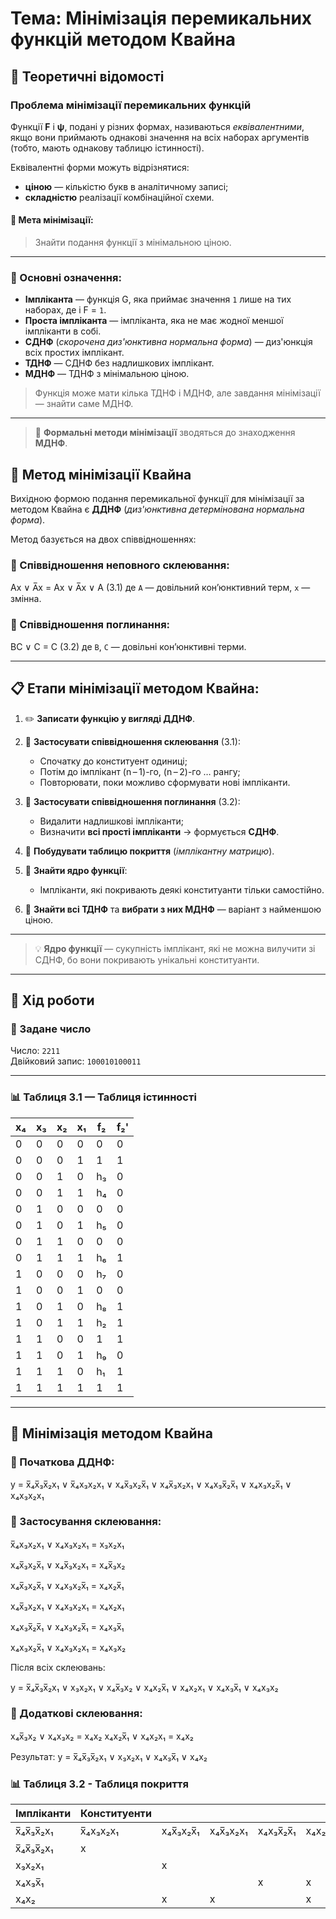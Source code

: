 # Тема: Мінімізація перемикальних функцій методом Квайна

## 📘 Теоретичні відомості

### Проблема мінімізації перемикальних функцій

Функції **F** і **ψ**, подані у різних формах, називаються *еквівалентними*, якщо вони приймають однакові значення на всіх наборах аргументів (тобто, мають однакову таблицю істинності).

Еквівалентні форми можуть відрізнятися:
- **ціною** — кількістю букв в аналітичному записі;
- **складністю** реалізації комбінаційної схеми.

#### 🔧 Мета мінімізації:
> Знайти подання функції з мінімальною ціною.

---

### 🧠 Основні означення:

- **Імпліканта** — функція G, яка приймає значення `1` лише на тих наборах, де і F = `1`.
- **Проста імпліканта** — імпліканта, яка не має жодної меншої імпліканти в собі.
- **СДНФ** (*скорочена диз'юнктивна нормальна форма*) — диз'юнкція всіх простих імплікант.
- **ТДНФ** — СДНФ без надлишкових імплікант.
- **МДНФ** — ТДНФ з мінімальною ціною.

> Функція може мати кілька ТДНФ і МДНФ, але завдання мінімізації — знайти саме МДНФ.

---

> 🧩 **Формальні методи мінімізації** зводяться до знаходження **МДНФ**.

## 📘 Метод мінімізації Квайна

Вихідною формою подання перемикальної функції для мінімізації за методом Квайна є **ДДНФ** (*диз'юнктивна детермінована нормальна форма*).

Метод базується на двох співвідношеннях:

### 🔹 Співвідношення неповного склеювання:
Ax ∨ A̅x = Ax ∨ A̅x ∨ A (3.1)
де `A` — довільний кон’юнктивний терм, `x` — змінна.

### 🔹 Співвідношення поглинання:
BC ∨ C = C (3.2)
де `B`, `C` — довільні кон’юнктивні терми.

---

## 📋 Етапи мінімізації методом Квайна:

1. ✏️ **Записати функцію у вигляді ДДНФ**.

2. 🔁 **Застосувати співвідношення склеювання** (3.1):
   - Спочатку до конституент одиниці;
   - Потім до імплікант (n – 1)-го, (n – 2)-го … рангу;
   - Повторювати, поки можливо сформувати нові імпліканти.

3. 🧹 **Застосувати співвідношення поглинання** (3.2):
   - Видалити надлишкові імпліканти;
   - Визначити **всі прості імпліканти** → формується **СДНФ**.

4. 🧮 **Побудувати таблицю покриття** (*імплікантну матрицю*).

5. 🎯 **Знайти ядро функції**:
   - Імпліканти, які покривають деякі конституанти тільки самостійно.

6. 🧩 **Знайти всі ТДНФ** та **вибрати з них МДНФ** — варіант з найменшою ціною.

---

> 💡 **Ядро функції** — сукупність імплікант, які не можна вилучити зі СДНФ, бо вони покривають унікальні конституанти.

---

## 🧪 Хід роботи

### 🔢 Задане число

Число: `2211`  
Двійковий запис: `100010100011`

---

### 📊 Таблиця 3.1 — Таблиця істинності

| x₄ | x₃ | x₂ | x₁ | f₂ | f₂' |
|----|----|----|----|----|-----|
| 0  | 0  | 0  | 0  | 0  | 0   |
| 0  | 0  | 0  | 1  | 1  | 1   |
| 0  | 0  | 1  | 0  | h₃ | 0   |
| 0  | 0  | 1  | 1  | h₄ | 0   |
| 0  | 1  | 0  | 0  | 0  | 0   |
| 0  | 1  | 0  | 1  | h₅ | 0   |
| 0  | 1  | 1  | 0  | 0  | 0   |
| 0  | 1  | 1  | 1  | h₆ | 1   |
| 1  | 0  | 0  | 0  | h₇ | 0   |
| 1  | 0  | 0  | 1  | 0  | 0   |
| 1  | 0  | 1  | 0  | h₈ | 1   |
| 1  | 0  | 1  | 1  | h₂ | 1   |
| 1  | 1  | 0  | 0  | 1  | 1   |
| 1  | 1  | 0  | 1  | h₉ | 0   |
| 1  | 1  | 1  | 0  | h₁ | 1   |
| 1  | 1  | 1  | 1  | 1  | 1   |

---

## 🔻 Мінімізація методом Квайна

### 📌 Початкова ДДНФ:

y = x̅₄x̅₃x̅₂x₁ ∨ x̅₄x₃x₂x₁ ∨ x₄x̅₃x₂x̅₁ ∨ x₄x̅₃x₂x₁ ∨ x₄x₃x̅₂x̅₁ ∨ x₄x₃x₂x̅₁ ∨ x₄x₃x₂x₁

### 🔁 Застосування склеювання:

x̅₄x₃x₂x₁ ∨ x₄x₃x₂x₁ = x₃x₂x₁

x₄x̅₃x₂x̅₁ ∨ x₄x̅₃x₂x₁ = x₄x̅₃x₂

x₄x̅₃x₂x̅₁ ∨ x₄x₃x₂x̅₁ = x₄x₂x̅₁

x₄x̅₃x₂x₁ ∨ x₄x₃x₂x₁ = x₄x₂x₁

x₄x₃x̅₂x̅₁ ∨ x₄x₃x₂x̅₁ = x₄x₃x̅₁

x₄x₃x₂x̅₁ ∨ x₄x₃x₂x₁ = x₄x₃x₂

Після всіх склеювань:

y = x̅₄x̅₃x̅₂x₁ ∨ x₃x₂x₁ ∨ x₄x̅₃x₂ ∨ x₄x₂x̅₁ ∨ x₄x₂x₁ ∨ x₄x₃x̅₁ ∨ x₄x₃x₂

### 🔧 Додаткові склеювання:

x₄x̅₃x₂ ∨ x₄x₃x₂ = x₄x₂
x₄x₂x̅₁ ∨ x₄x₂x₁ = x₄x₂

Результат:
y = x̅₄x̅₃x̅₂x₁ ∨ x₃x₂x₁ ∨ x₄x₃x̅₁ ∨ x₄x₂

### 📊 Таблиця 3.2 - Таблиця покриття
| Імпліканти        | Конституенти                              |              |             |            |            |           |           |
|-------------------|-------------------------------------------|--------------|-------------|------------|------------|-----------|-----------|
| x̅₄x̅₃x̅₂x₁      | x̅₄x₃x₂x₁ | x₄x̅₃x₂x̅₁ | x₄x̅₃x₂x₁ | x₄x₃x̅₂x̅₁ | x₄x₂x̅₁ | x₄x₂x₁  |
| x̅₄x̅₃x̅₂x₁      | x         |             |            |            |           |           |
| x₃x₂x₁           |           | x           |            |            |           | x         |
| x₄x₃x̅₁          |           |             |            | x          | x         |           |
| x₄x₂             |           | x           | x          |            | x         | x         |




